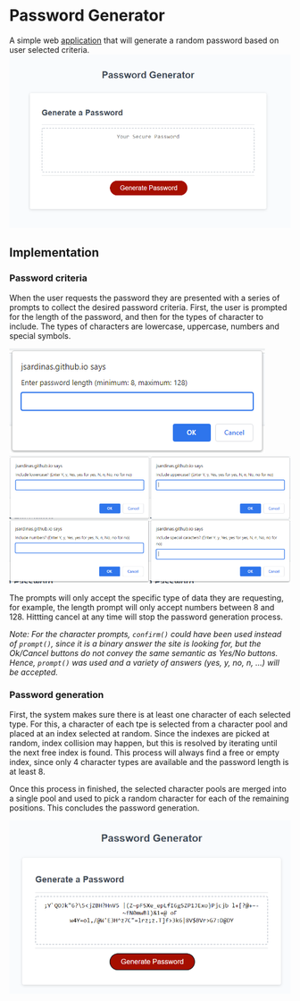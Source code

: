 # Password Generator

A simple web [application](https://jsardinas.github.io/password_generator) that will generate a random password based on user selected criteria.
![](./readme/password_generator.png)

## Implementation

### Password criteria

When the user requests the password they are presented with a series of prompts to collect the desired password criteria. First, the user is prompted for the length of the password, and then for the types of character to include. The types of characters are lowercase, uppercase, numbers and special symbols.

![](./readme/prompt.png)
![](./readme/prompt2.png)

The prompts will only accept the specific type of data they are requesting, for example, the length prompt will only accept numbers between 8 and 128. Hittting cancel at any time will stop the password generation process.


*Note: For the character prompts, `confirm()` could have been used instead of `prompt()`, since it is a binary answer the site is looking for, but the Ok/Cancel buttons do not convey the same semantic as Yes/No buttons. Hence, `prompt()` was used and a variety of answers (yes, y, no, n, ...) will be accepted.*

### Password generation

First, the system makes sure there is at least one character of each selected type. For this, a character of each tpe is selected from a character pool and placed at an index selected at random. Since the indexes are picked at random, index collision may happen, but this is resolved by iterating until the next free index is found. This process will always find a free or empty index, since only 4 character types are available and the password length is at least 8.

Once this process in finished, the selected character pools are merged into a single pool and used to pick a random character for each of the remaining positions. This concludes the password generation.

![](./readme/password.png)